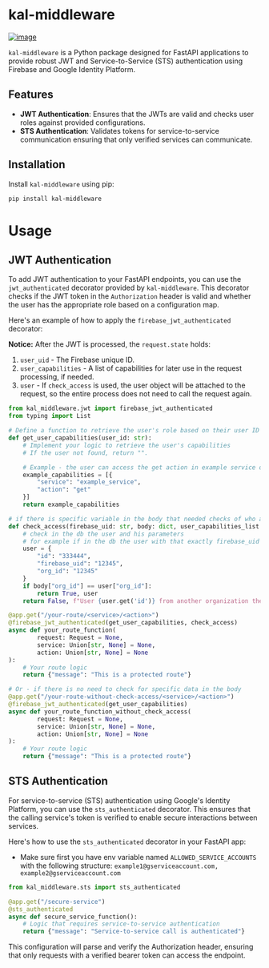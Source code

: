 # kal-middleware


[![image](https://img.shields.io/pypi/v/kal-middleware.svg)](https://pypi.python.org/pypi/kal-middleware)

`kal-middleware` is a Python package designed for FastAPI applications to provide robust JWT and Service-to-Service (STS) authentication using Firebase and Google Identity Platform.

## Features

- **JWT Authentication**: Ensures that the JWTs are valid and checks user roles against provided configurations.
- **STS Authentication**: Validates tokens for service-to-service communication ensuring that only verified services can communicate.

## Installation

Install `kal-middleware` using pip:

```bash
pip install kal-middleware
```

# Usage

## JWT Authentication

To add JWT authentication to your FastAPI endpoints, you can use the `jwt_authenticated` decorator provided by `kal-middleware`. This decorator checks if the JWT token in the `Authorization` header is valid and whether the user has the appropriate role based on a configuration map.

Here's an example of how to apply the `firebase_jwt_authenticated` decorator:

**Notice:** After the JWT is processed, the `request.state` holds:
1. `user_uid` - The Firebase unique ID.
2. `user_capabilities` - A list of capabilities for later use in the request processing, if needed.
3. `user` - If `check_access` is used, the user object will be attached to the request, so the entire process does not need to call the request again.

```python
from kal_middleware.jwt import firebase_jwt_authenticated
from typing import List

# Define a function to retrieve the user's role based on their user ID
def get_user_capabilities(user_id: str):
    # Implement your logic to retrieve the user's capabilities
    # If the user not found, return "".

    # Example - the user can access the get action in example service only.
    example_capabilities = [{
        "service": "example_service",
        "action": "get"
    }]
    return example_capabilities

# if there is specific variable in the body that needed checks of who access its data only
def check_access(firebase_uid: str, body: dict, user_capabilities_list: List):
    # check in the db the user and his parameters
    # for example if in the db the user with that exactly firebase_uid is:
    user = {
        "id": "333444",
        "firebase_uid": "12345",
        "org_id": "12345"
    }
    if body["org_id"] == user["org_id"]:
        return True, user
    return False, f"User {user.get('id')} from another organization then the one that was requested."

@app.get("/your-route/<service>/<action>")
@firebase_jwt_authenticated(get_user_capabilities, check_access)
async def your_route_function(
        request: Request = None,
        service: Union[str, None] = None,
        action: Union[str, None] = None
):
    # Your route logic
    return {"message": "This is a protected route"}

# Or - if there is no need to check for specific data in the body
@app.get("/your-route-without-check-access/<service>/<action>")
@firebase_jwt_authenticated(get_user_capabilities)
async def your_route_function_without_check_access(
        request: Request = None,
        service: Union[str, None] = None,
        action: Union[str, None] = None
):
    # Your route logic
    return {"message": "This is a protected route"}
```

## STS Authentication
For service-to-service (STS) authentication using Google's Identity Platform, you can use the `sts_authenticated` decorator. This ensures that the calling service's token is verified to enable secure interactions between services.

Here's how to use the `sts_authenticated` decorator in your FastAPI app:
- Make sure first you have env variable named `ALLOWED_SERVICE_ACCOUNTS` with the following structure: `example1@gserviceaccount.com, example2@gserviceaccount.com`
```python
from kal_middleware.sts import sts_authenticated

@app.get("/secure-service")
@sts_authenticated
async def secure_service_function():
    # Logic that requires service-to-service authentication
    return {"message": "Service-to-service call is authenticated"}
```
This configuration will parse and verify the Authorization header, ensuring that only requests with a verified bearer token can access the endpoint.

